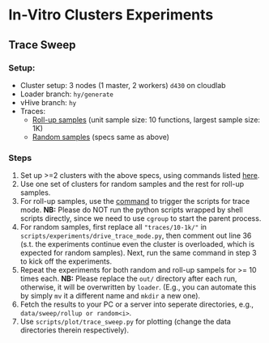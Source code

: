 # In-Vitro Clusters Experiments

## Trace Sweep

### Setup:
* Cluster setup: 3 nodes (1 master, 2 workers) `d430` on cloudlab
* Loader branch: `hy/generate`
* vHive branch: `hy`
* Traces:
    - [Roll-up samples](https://github.com/eth-easl/loader/tree/hy/generate/data/traces/10-1k) (unit sample size: 10 functions, largest sample size: 1K)
    - [Random samples](https://github.com/eth-easl/loader/tree/hy/generate/data/samples/random) (specs same as above)

### Steps

1. Set up >=2 clusters with the above specs, using commands listed [here](https://github.com/eth-easl/loader/tree/hy/generate#create-a-cluster).
2. Use one set of clusters for random samples and the rest for roll-up samples. 
3. For roll-up samples, use the [command](https://github.com/eth-easl/loader/tree/hy/generate#experiment) to trigger the scripts for trace mode. **NB:** Please do NOT run the python scripts wrapped by shell scripts directly, since we need to use `cgroup` to start the parent process.
4. For random samples, first replace all `"traces/10-1k/"` in `scripts/experiments/drive_trace_mode.py`, then comment out line 36 (s.t. the experiments continue even the cluster is overloaded, which is expected for random samples). Next, run the same command in step 3 to kick off the experiments.
5. Repeat the experiments for both random and roll-up sampels for >= 10 times each. **NB:** Please replace the `out/` directory after each run, otherwise, it will be overwritten by `loader`. (E.g., you can automate this by simply `mv` it a different name and `mkdir` a new one). 
6. Fetch the results to your PC or a server into seperate directories, e.g., `data/sweep/rollup or random<i>`.
7. Use `scripts/plot/trace_sweep.py` for plotting (change the data directories therein respectively).



